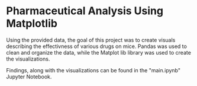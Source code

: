# Pharmaceutical Analysis Using Matplotlib
Using the provided data, the goal of this project was to create visuals describing the effectivness of various drugs on mice. 
Pandas was used to clean and organize the data, while the Matplot lib library was used to create the visualizations.

Findings, along with the visualizations can be found in the "main.ipynb" Jupyter Notebook.
